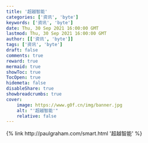 ```yaml
---
title: '超越智能'
categories: ['资讯', 'byte']
keywords: ['资讯', 'byte']
date: Thu, 30 Sep 2021 16:00:00 GMT
lastmod: Thu, 30 Sep 2021 16:00:00 GMT
author: [['资讯', 'byte']]
tags: ['资讯', 'byte']
draft: false 
comments: true
reward: true 
mermaid: true 
showToc: true 
TocOpen: true 
hidemeta: false 
disableShare: true 
showbreadcrumbs: true 
cover:
    image: https://www.g0f.cn/img/banner.jpg
    alt: "'超越智能'"
    relative: false
---
```


<div>

</div>

<div>
{% link http://paulgraham.com/smart.html '超越智能' %}
</div>

